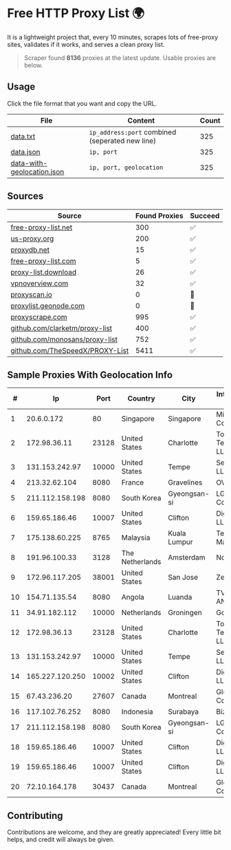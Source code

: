 
# Free HTTP Proxy List 🌍

It is a lightweight project that, every 10 minutes, scrapes lots of free-proxy sites, validates if it works, and serves a clean proxy list.


> Scraper found **8136** proxies at the latest update. Usable proxies are below.

## Usage

Click the file format that you want and copy the URL.


|File|Content|Count|
|----|-------|-----|
|[data.txt](https://raw.githubusercontent.com/themiralay/Proxy-List-World/master/data.txt)|`ip_address:port` combined (seperated new line)|325|
|[data.json](https://raw.githubusercontent.com/themiralay/Proxy-List-World/master/data.json)|`ip, port`|325|
|[data-with-geolocation.json](https://raw.githubusercontent.com/themiralay/Proxy-List-World/master/data-with-geolocation.json)|`ip, port, geolocation`|325|

## Sources

|Source|Found Proxies|Succeed|
|------|-------------|-------|
|[free-proxy-list.net](https://free-proxy-list.net)|300|✅|
|[us-proxy.org](https://www.us-proxy.org)|200|✅|
|[proxydb.net](http://proxydb.net)|15|✅|
|[free-proxy-list.com](https://free-proxy-list.com/?page=&port=&type%5B%5D=http&type%5B%5D=https&up_time=0&search=Search)|5|✅|
|[proxy-list.download](https://www.proxy-list.download/HTTP)|26|✅|
|[vpnoverview.com](https://vpnoverview.com/privacy/anonymous-browsing/free-proxy-servers)|32|✅|
|[proxyscan.io](https://www.proxyscan.io)|0|🚫|
|[proxylist.geonode.com](https://proxylist.geonode.com/api/proxy-list?limit=300&page=1&sort_by=lastChecked&sort_type=desc&protocols=http,https)|0|🚫|
|[proxyscrape.com](https://api.proxyscrape.com/v2/?request=displayproxies&protocol=http&timeout=10000&country=all&ssl=all&anonymity=all)|995|✅|
|[github.com/clarketm/proxy-list](https://raw.githubusercontent.com/clarketm/proxy-list/master/proxy-list-raw.txt)|400|✅|
|[github.com/monosans/proxy-list](https://raw.githubusercontent.com/monosans/proxy-list/main/proxies/http.txt)|752|✅|
|[github.com/TheSpeedX/PROXY-List](https://raw.githubusercontent.com/TheSpeedX/PROXY-List/master/http.txt)|5411|✅|


## Sample Proxies With Geolocation Info

|#|Ip|Port|Country|City|Internet Service Provider|
|-|--|----|-------|----|-------------------------|
|1|20.6.0.172|80|Singapore|Singapore|Microsoft Corporation|
|2|172.98.36.11|23128|United States|Charlotte|Total Uptime Technologies, LLC|
|3|131.153.242.97|10000|United States|Tempe|Secured Servers LLC|
|4|213.32.62.104|8080|France|Gravelines|OVH SAS|
|5|211.112.158.198|8080|South Korea|Gyeongsan-si|LG HelloVision Corp.|
|6|159.65.186.46|10007|United States|Clifton|DigitalOcean, LLC|
|7|175.138.60.225|8765|Malaysia|Kuala Lumpur|Telekom Malaysia Berhad|
|8|191.96.100.33|3128|The Netherlands|Amsterdam|NovoServe B.V.|
|9|172.96.117.205|38001|United States|San Jose|Zenlayer Inc|
|10|154.71.135.54|8080|Angola|Luanda|TV CABO ANGOLA LDA|
|11|34.91.182.112|10000|Netherlands|Groningen|Google LLC|
|12|172.98.36.13|23128|United States|Charlotte|Total Uptime Technologies, LLC|
|13|131.153.242.97|10000|United States|Tempe|Secured Servers LLC|
|14|165.227.120.250|10002|United States|Clifton|DigitalOcean, LLC|
|15|67.43.236.20|27607|Canada|Montreal|GloboTech Communications|
|16|117.102.76.252|8080|Indonesia|Surabaya|Biznet Networks|
|17|211.112.158.198|8080|South Korea|Gyeongsan-si|LG HelloVision Corp.|
|18|159.65.186.46|10007|United States|Clifton|DigitalOcean, LLC|
|19|159.65.186.46|10007|United States|Clifton|DigitalOcean, LLC|
|20|72.10.164.178|30437|Canada|Montreal|GloboTech Communications|



## Contributing

Contributions are welcome, and they are greatly appreciated! Every
little bit helps, and credit will always be given.

